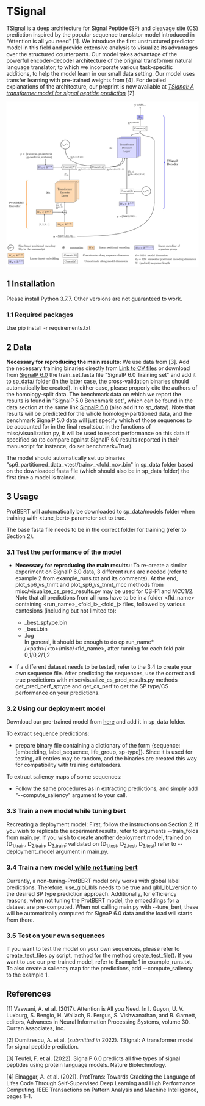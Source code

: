 # TSignal

TSignal is a deep architecture for Signal Peptide (SP) and cleavage site (CS) prediction inspired by the popular sequence translator model introduced in "Attention is all you need" [1]. We introduce the first unstructured predictor model in this field and provide extensive analysis to visualize its advantages over the structured counterparts. Our model takes advantage of the powerful encoder-decoder architecture of the original transformer natural language translator, to which we incorporate various task-specific additions, to help the model learn in our small data setting. Our model uses transfer learning with pre-trained weights from [4]. For detailed explanations of the architecture, our preprint is now available at [*TSignal: A transformer model for signal peptide prediction*](https://www.biorxiv.org/content/10.1101/2022.06.02.493958v1) [2].

![TSignal architecture](architecture.jpg-1.jpg)

## 1 Installation

Please install Python 3.7.7. Other versions are not guaranteed to work.

### 1.1 Required packages

Use pip install -r requirements.txt

## 2 Data

**Necessary for reproducing the main results:** We use data from [3]. Add the necessary training
binaries directly from [Link to CV files](https://www.dropbox.com/scl/fo/h3dyfr358optb7to5n9ma/h?dl=0&rlkey=iwvnr6bcklhtogiz9t3pterir) or download from [SignalP 6.0](https://services.healthtech.dtu.dk/service.php?SignalP-6.0) 
the train_set.fasta file "SignalP 6.0 Training set" and add it to sp_data/ folder (in the latter case, the cross-validation binaries should automatically be created). In either case, please properly cite the authors of the homology-split data. The benchmark data on which we
report the results is found in "SignalP 5.0 Benchmark set", which can be found in the data section at the same link [SignalP 6.0](https://services.healthtech.dtu.dk/service.php?SignalP-6.0) (also add it to sp_data/). Note that results will be predicted for the whole homology-partitioned data, and the benchmark SignalP 5.0 data 
will just specify which of those sequences to be accounted for in the final resultsbut in the functions of misc/visualization.py, it will be used to report performance on this data if specified so (to compare
against SignalP 6.0 results reported in their manuscript for instance, do set benchmark=True).

The model should automatically set up binaries "sp6_partitioned_data_<test/train>_<fold_no>.bin" in sp_data folder based 
on the downloaded fasta file (which should also be in sp_data folder) the first time a model is trained.
  

## 3 Usage

ProtBERT will automatically be downloaded to sp_data/models folder when training with <tune_bert> parameter set to true.

The base fasta file needs to be in the correct folder for training (refer to Section 2).

### 3.1  Test the performance of the model

- **Necessary for reproducing the main results:**: To re-create a similar experiment on SignalP 6.0 data, 3 different runs are needed (refer to example 2 from
example_runs.txt and its comments). At the end, plot_sp6_vs_tnmt and plot_sp6_vs_tnmt_mcc methods from misc/visualize_cs_pred_results.py 
may be used for CS-F1 and MCC1/2. Note that all predictions from all runs have to be in a folder <fld_name> containing <run_name>\_<fold_i>_<fold_j> files, followed by various exntesions
  (including but not limited to):
  -  _best_sptype.bin 
  - _best.bin
  - .log 
<br/> In general, it should be enough to do cp run_name* /\<path>/\<to>/misc/<fld_name>, after running for each fold pair 0,1/0,2/1,2

- If a different dataset needs to be tested, refer to the 3.4 to create your own sequence file. After predicting the 
sequences, use the correct and true predictions with misc/visualize_cs_pred_results.py methods get_pred_perf_sptype and get_cs_perf
to get the SP type/CS performance on your predictions.

### 3.2 Using our deployment model

Download our pre-trained model from [here](https://www.dropbox.com/s/lfuleg9470s7nqx/deployment_sep_pe_swa_extra_inpemb_on_gen_best_eval_only_dec.pth?dl=0) and add it in sp_data folder.


To extract sequence predictions:
- prepare binary file containing a dictionary of the form {sequence:[embedding, label_sequence, life_group, sp-type]}. Since
it is used for testing, all entries may be random, and the binaries are created this way for compatibility with training
dataloaders.

To extract saliency maps of some sequences:

- Follow the same procedures as in extracting predictions, and simply add "--compute_saliency" argument to your call.

### 3.3  Train a new model while tuning bert
Recreating a deployment model: First, follow the instructions on Section 2. If you wish to replicate the experiment results, refer to arguments --train_folds 
from main.py. If you wish to create another deployment model, trained on (D<sub>1,train</sub>, D<sub>2,train</sub>, 
D<sub>3,train</sub>; validated on (D<sub>1,test</sub>, D<sub>2,test</sub>, D<sub>3,test</sub>) refer to --deployment_model 
argument in main.py.

### 3.4  Train a new model <u>while not tuning bert</u>

Currently, a non-tuning-ProtBERT model only works with global label predictions. Therefore, use_glbl_lbls needs to be 
true and glbl_lbl_version to the desired SP type prediction approach. Additionally, for efficiency reasons, when not 
tuning the ProtBERT model, the embeddings for a dataset are pre-computed. When not calling main.py with --tune_bert, 
these will be automatically computed for SignaP 6.0 data and the load will starts from there.

### 3.5  Test on your own sequences

If you want to test the model on your own sequences, please refer to create_test_files.py script, method for the method
create_test_file(). If you want to use our pre-trained model, refer to Example 1 in example_runs.txt. To also create a 
saliency map for the predictions, add --compute_saliency to the example 1.




## References 
[1] Vaswani, A. et al. (2017). Attention is All you Need. In I. Guyon,
U. V. Luxburg, S. Bengio, H. Wallach, R. Fergus, S. Vishwanathan,
and R. Garnett, editors, Advances in Neural Information Processing
Systems, volume 30. Curran Associates, Inc.

[2] Dumitrescu, A. et al. (*submitted in* 2022). TSignal: A transformer model for signal peptide prediction.  

[3] Teufel, F. et al. (2022). SignalP 6.0 predicts all five types of signal peptides
using protein language models. Nature Biotechnology.

[4] Elnaggar, A. et al. (2021). ProtTrans: Towards Cracking the Language
of Lifes Code Through Self-Supervised Deep Learning and High
Performance Computing. IEEE Transactions on Pattern Analysis and
Machine Intelligence, pages 1–1.